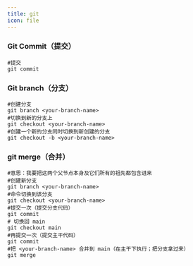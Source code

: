 ```yaml
---
title: git
icon: file
---
```


### Git Commit（提交）

```shell
#提交
git commit
```

### Git branch（分支）

```shell
#创建分支
git branch <your-branch-name>
#切换到新的分支上
git checkout <your-branch-name>
#创建一个新的分支同时切换到新创建的分支
git checkout -b <your-branch-name>
```

### git merge（合并）

```shell
#意思：我要把这两个父节点本身及它们所有的祖先都包含进来
#创建新分支
git branch <your-branch-name>
#命令切换到该分支
git checkout <your-branch-name>
#提交一次（提交分支代码）
git commit
# 切换回 main
git checkout main
#再提交一次（提交主干代码）
git commit
#把 <your-branch-name> 合并到 main（在主干下执行；把分支拿过来）
git merge 
```
